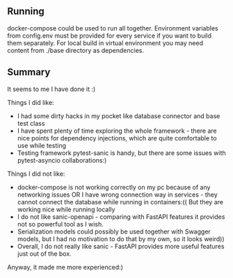 Running
-
docker-compose could be used to run all together. Environment variables from config.env must be provided for every
service if you want to build them separately. For local build in virtual environment you may need content from ./base
directory as dependencies.

Summary
-

It seems to me I have done it :) 

Things I did like:
* I had some dirty hacks in my pocket like database connector and base test class
* I have spent plenty of time exploring the whole framework - there are nice points for dependency injections, 
which are quite comfortable to use while testing
* Testing framework pytest-sanic is handy, but there are some issues with pytest-asyncio collaborations:)

Things I did not like:
* docker-compose is not working correctly on my pc because of any networking issues OR I have wrong connection way
in services - they cannot connect the database while running in containers:(( But they are working nice while running 
locally
* I do not like sanic-openapi - comparing with FastAPI features it provides not so powerful tool as I wish.
* Serialization models could possibly be used together with Swagger models, but I had no motivation to do that by
my own, so it looks weird))
* Overall, I do not really like sanic - FastAPI provides more useful features just out of the box.

Anyway, it made me more experienced:)  
